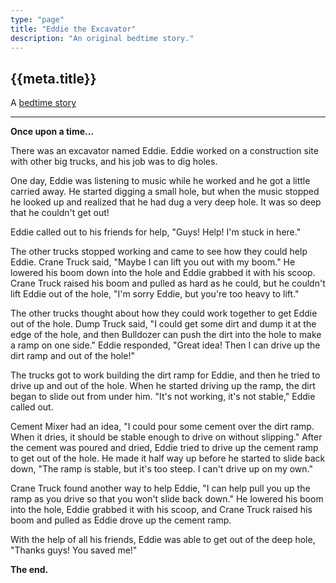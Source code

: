 ```yaml
---
type: "page"
title: "Eddie the Excavator"
description: "An original bedtime story."
---
```


## {{meta.title}}

A [bedtime story](/bedtime-stories)

---

**Once upon a time...**

There was an excavator named Eddie. Eddie worked on a construction site with other big trucks, and his job was to dig holes.

One day, Eddie was listening to music while he worked and he got a little carried away. He started digging a small hole, but when the music stopped he looked up and realized that he had dug a very deep hole. It was so deep that he couldn't get out!

Eddie called out to his friends for help, "Guys! Help! I'm stuck in here."

The other trucks stopped working and came to see how they could help Eddie. Crane Truck said, "Maybe I can lift you out with my boom." He lowered his boom down into the hole and Eddie grabbed it with his scoop. Crane Truck raised his boom and pulled as hard as he could, but he couldn't lift Eddie out of the hole, "I'm sorry Eddie, but you're too heavy to lift."

The other trucks thought about how they could work together to get Eddie out of the hole. Dump Truck said, "I could get some dirt and dump it at the edge of the hole, and then Bulldozer can push the dirt into the hole to make a ramp on one side." Eddie responded, "Great idea! Then I can drive up the dirt ramp and out of the hole!"

The trucks got to work building the dirt ramp for Eddie, and then he tried to drive up and out of the hole. When he started driving up the ramp, the dirt began to slide out from under him. "It's not working, it's not stable," Eddie called out.

Cement Mixer had an idea, "I could pour some cement over the dirt ramp. When it dries, it should be stable enough to drive on without slipping." After the cement was poured and dried, Eddie tried to drive up the cement ramp to get out of the hole. He made it half way up before he started to slide back down, "The ramp is stable, but it's too steep. I can't drive up on my own."

Crane Truck found another way to help Eddie, "I can help pull you up the ramp as you drive so that you won't slide back down." He lowered his boom into the hole, Eddie grabbed it with his scoop, and Crane Truck raised his boom and pulled as Eddie drove up the cement ramp.

With the help of all his friends, Eddie was able to get out of the deep hole, "Thanks guys! You saved me!"

**The end.**